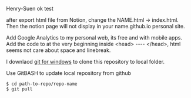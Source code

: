 Henry-Suen
ok
test

after export html file from Notion, change the NAME.html -> index.html. Then the notion page will not display in your name.github.io personal site.

Add Google Analytics to my personal web, its free and with mobile apps.
Add the code to at the very beginning inside \<head\> ---- \<\/head\>, html seems not care about space and linebreak.

I downlaod [git for windows](https://gitforwindows.org/) to clone this repository to local folder.

Use GitBASH to update local repository from github
```
$ cd path-to-repo/repo-name
$ git pull
```
